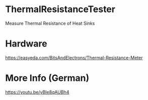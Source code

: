 # ThermalResistanceTester
Measure Thermal Resistance of Heat Sinks

# Hardware
https://easyeda.com/BitsAndElectrons/Thermal-Resistance-Meter

# More Info (German)
https://youtu.be/yBIe8qAUBh4
